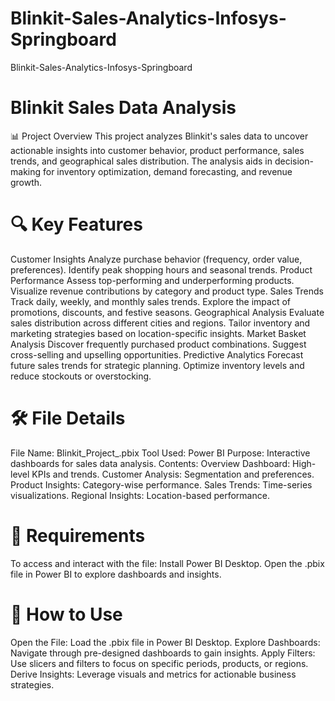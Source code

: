 # Blinkit-Sales-Analytics-Infosys-Springboard
Blinkit-Sales-Analytics-Infosys-Springboard

# Blinkit Sales Data Analysis

📊 Project Overview This project analyzes Blinkit's sales data to uncover actionable insights into customer behavior, product performance, sales trends, and geographical sales distribution. The analysis aids in decision-making for inventory optimization, demand forecasting, and revenue growth.

# 🔍 Key Features

Customer Insights Analyze purchase behavior (frequency, order value, preferences). Identify peak shopping hours and seasonal trends.
Product Performance Assess top-performing and underperforming products. Visualize revenue contributions by category and product type.
Sales Trends Track daily, weekly, and monthly sales trends. Explore the impact of promotions, discounts, and festive seasons.
Geographical Analysis Evaluate sales distribution across different cities and regions. Tailor inventory and marketing strategies based on location-specific insights.
Market Basket Analysis Discover frequently purchased product combinations. Suggest cross-selling and upselling opportunities.
Predictive Analytics Forecast future sales trends for strategic planning. Optimize inventory levels and reduce stockouts or overstocking.
# 🛠️ File Details

File Name: Blinkit_Project_.pbix Tool Used: Power BI Purpose: Interactive dashboards for sales data analysis. Contents: Overview Dashboard: High-level KPIs and trends. Customer Analysis: Segmentation and preferences. Product Insights: Category-wise performance. Sales Trends: Time-series visualizations. Regional Insights: Location-based performance.

# 📝 Requirements

To access and interact with the file: Install Power BI Desktop. Open the .pbix file in Power BI to explore dashboards and insights.

# 📂 How to Use

Open the File: Load the .pbix file in Power BI Desktop. Explore Dashboards: Navigate through pre-designed dashboards to gain insights. Apply Filters: Use slicers and filters to focus on specific periods, products, or regions. Derive Insights: Leverage visuals and metrics for actionable business strategies.
